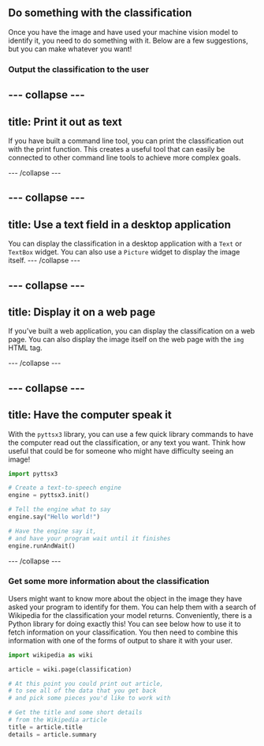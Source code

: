 ## Do something with the classification

Once you have the image and have used your machine vision model to identify it, you need to do something with it. Below are a few suggestions, but you can make whatever you want!

### Output the classification to the user

--- collapse ---
---
title: Print it out as text
---

If you have built a command line tool, you can print the classification out with the print function. This creates a useful tool that can easily be connected to other command line tools to achieve more complex goals.

--- /collapse ---

--- collapse ---
---
title: Use a text field in a desktop application
---

You can display the classification in a desktop application with a `Text` or `TextBox` widget. You can also use a `Picture` widget to display the image itself. 
--- /collapse ---

--- collapse ---
---
title: Display it on a web page
---

If you’ve built a web application, you can display the classification on a web page. You can also display the image itself on the web page with the `img` HTML tag.

--- /collapse ---

--- collapse ---
---
title: Have the computer speak it
---
With the `pyttsx3` library, you can use a few quick library commands to have the computer read out the classification, or any text you want. Think how useful that could be for someone who might have difficulty seeing an image!

```python
import pyttsx3

# Create a text-to-speech engine
engine = pyttsx3.init()

# Tell the engine what to say
engine.say("Hello world!")

# Have the engine say it, 
# and have your program wait until it finishes
engine.runAndWait()
```
--- /collapse --- 

### Get some more information about the classification
Users might want to know more about the object in the image they have asked your program to identify for them. You can help them with a search of Wikipedia for the classification your model returns. Conveniently, there is a Python library for doing exactly this! You can see below how to use it to fetch information on your classification. You then need to combine this information with one of the forms of output to share it with your user.

```python
import wikipedia as wiki

article = wiki.page(classification)

# At this point you could print out article, 
# to see all of the data that you get back 
# and pick some pieces you'd like to work with

# Get the title and some short details 
# from the Wikipedia article
title = article.title
details = article.summary
```
